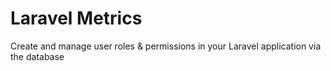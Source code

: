 # Laravel Metrics

Create and manage user roles & permissions in your Laravel application via the database

